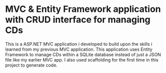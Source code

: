 # MVC & Entity Framework application with CRUD interface for managing CDs
This is a ASP.NET MVC application i developed to build upon the skills i learned from my previous MVC application.
This application uses Entity Framework to manage CDs within a SQLite database instead of just a JSON file like my earlier MVC app.
I also used scaffolding for the first time in this project to generate code.
